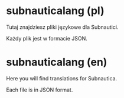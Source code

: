 # subnauticalang (pl)
Tutaj znajdziesz pliki językowe dla Subnautici.

Każdy plik jest w formacie JSON.
# subnauticalang (en)
Here you will find translations for Subnautica.

Each file is in JSON format.
